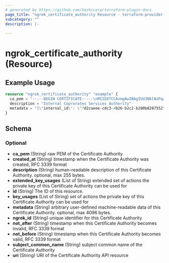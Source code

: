 ```yaml
---
# generated by https://github.com/hashicorp/terraform-plugin-docs
page_title: "ngrok_certificate_authority Resource - terraform-provider-ngrok"
subcategory: ""
description: |-
  
---
```


# ngrok_certificate_authority (Resource)



## Example Usage

```terraform
resource "ngrok_certificate_authority" "example" {
  ca_pem = "-----BEGIN CERTIFICATE-----\nMIIEETCCAvmgAwIBAgIUU3N6lNzPqar4400cLQMcVHFl+mEwDQYJKoZIhvcNAQEL\nBQAwgZcxCzAJBgNVBAYTAkFVMQwwCgYDVQQIDANOU1cxDzANBgNVBAcMBlN5ZG5l\neTEZMBcGA1UECgwQRHJvcGJlYXIgUHR5IEx0ZDEkMCIGA1UEAwwbSW50cmFuZXQg\nU2VydmljZXMgQXV0aG9yaXR5MSgwJgYJKoZIhvcNAQkBFhlzZWN1cml0eUBkcm9w\nYmVhci5leGFtcGxlMB4XDTIwMDUwMTE2Mjc1OVoXDTIxMDUwMTE2Mjc1OVowgZcx\nCzAJBgNVBAYTAkFVMQwwCgYDVQQIDANOU1cxDzANBgNVBAcMBlN5ZG5leTEZMBcG\nA1UECgwQRHJvcGJlYXIgUHR5IEx0ZDEkMCIGA1UEAwwbSW50cmFuZXQgU2Vydmlj\nZXMgQXV0aG9yaXR5MSgwJgYJKoZIhvcNAQkBFhlzZWN1cml0eUBkcm9wYmVhci5l\neGFtcGxlMIIBIjANBgkqhkiG9w0BAQEFAAOCAQ8AMIIBCgKCAQEA7y/EAN0yZkA0\nnRpMBfomnnS8KMWHb90kvGfhkCDR8WCQz5mX7eDEYDthRQrEgp63qtJ7IoCM5f0A\nUD6J2m/mZecP7SfA8OuTAZ7UyRixpZh0zJQSgj24Sh1LQuYci0DNXrei+R1qBvd+\npmpZwkKygNrbZYe3oY1PZ3jEYPSAQzIObDF7LhdhLLrcfWa9BHOGMLnALNMY558b\nvoijTCEmRrSavdvrAS9LDRipEXT8EQOWZZT9VbPtgSBalvStdoupAptmPIWjXftf\nWi1kry+P0xVFZG9iZwUeAT6fSJ+gJD8M1UXWaQbocYrctESP0sZEFM3rzdWqrZb7\n3cH3K5OCvwIDAQABo1MwUTAdBgNVHQ4EFgQUsZdchgUimRHLiPRWw51+DGBmlfMw\nHwYDVR0jBBgwFoAUsZdchgUimRHLiPRWw51+DGBmlfMwDwYDVR0TAQH/BAUwAwEB\n/zANBgkqhkiG9w0BAQsFAAOCAQEANk25tt8sSfn6Qu1bbhWRbjKgS5z+j9LqyCna\nv3fbSchMthaQR7w0vL69ayroeYdqDZkRMmHjuYKY4NyqyXkkaqVO63wEicCo55d9\npIKuPzc/7xwdRephosjGTQ4QaQ4OnrdpJZieI92m9ODexgsab84AYmwNpbGOI/tK\nnPsQr8x1RfLs2gbBwQ4MYVM3tQQbX0o+yve5nz/NCOq4vdG+eKON5u6VYMkOOg9F\nVyNY1iISQkpNk/AF6Vi9BGuDb5Hg0phEl1Q0ntCO7ZHAUHjy0ucqXZiXoXdXZcs3\n3zKKLUKva59EDBZ5TUucvXh8VemBtNc6hd1mX4Tq7lAreG9pjQ==\n-----END CERTIFICATE-----"
  description = "Internal Coprorates Services Authority"
  metadata = "{\"internal_id\": \"7d2caeee-cdc3-4b26-b2c2-b280b8287552\"}"
}
```

<!-- schema generated by tfplugindocs -->
## Schema

### Optional

- **ca_pem** (String) raw PEM of the Certificate Authority
- **created_at** (String) timestamp when the Certificate Authority was created, RFC 3339 format
- **description** (String) human-readable description of this Certificate Authority. optional, max 255 bytes.
- **extended_key_usages** (List of String) extended set of actions the private key of this Certificate Authority can be used for
- **id** (String) The ID of this resource.
- **key_usages** (List of String) set of actions the private key of this Certificate Authority can be used for
- **metadata** (String) arbitrary user-defined machine-readable data of this Certificate Authority. optional, max 4096 bytes.
- **ngrok_id** (String) unique identifier for this Certificate Authority
- **not_after** (String) timestamp when this Certificate Authority becomes invalid, RFC 3339 format
- **not_before** (String) timestamp when this Certificate Authority becomes valid, RFC 3339 format
- **subject_common_name** (String) subject common name of the Certificate Authority
- **uri** (String) URI of the Certificate Authority API resource


